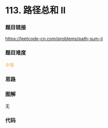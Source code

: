 # 113. 路径总和 II

### 题目链接

https://leetcode-cn.com/problems/path-sum-ii

### 题目难度

<font color=#F0AD4E>中等</font>

### 思路



### 图解

无

### 代码

```python
```
